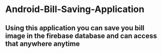 # Android-Bill-Saving-Application

## Using this application you can save you bill image in the firebase database and can access that anywhere anytime
